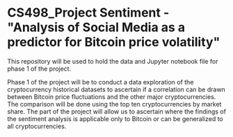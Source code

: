 # CS498_Project Sentiment - "Analysis of Social Media as a predictor for Bitcoin price volatility"
This repository will be used to hold the data and Jupyter notebook file for phase 1 of the project. 

Phase 1 of the project will be to conduct a data exploration of the cryptocurrency historical datasets to ascertain if a correlation can be drawn between Bitcoin price fluctuations and the other major cryptocurrencies. The comparison will be done using the top ten cryptocurrencies by market share. The part of the project will allow us to ascertain where the findings of the sentiment analysis is applicable only to Bitcoin or  can be generalized to all cryptocurrencies. 
